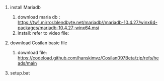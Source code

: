 1. install Mariadb
    1. download maria db : https://tw1.mirror.blendbyte.net/mariadb//mariadb-10.4.27/winx64-packages/mariadb-10.4.27-winx64.msi
    2. install: refer to video file: 

2. download Cosilan basic file
    1. download file: https://codeload.github.com/hanskimvz/Cosilan097Beta/zip/refs/heads/main

3. setup.bat